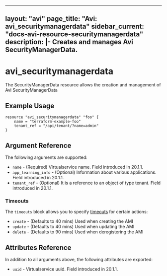 <!--
    Copyright 2021 VMware, Inc.
    SPDX-License-Identifier: Mozilla Public License 2.0
-->
---
layout: "avi"
page_title: "Avi: avi_securitymanagerdata"
sidebar_current: "docs-avi-resource-securitymanagerdata"
description: |-
  Creates and manages Avi SecurityManagerData.
---

# avi_securitymanagerdata

The SecurityManagerData resource allows the creation and management of Avi SecurityManagerData

## Example Usage

```hcl
resource "avi_securitymanagerdata" "foo" {
    name = "terraform-example-foo"
    tenant_ref = "/api/tenant/?name=admin"
}
```

## Argument Reference

The following arguments are supported:

* `name` - (Required) Virtualservice name. Field introduced in 20.1.1.
* `app_learning_info` - (Optional) Information about various applications. Field introduced in 20.1.1.
* `tenant_ref` - (Optional) It is a reference to an object of type tenant. Field introduced in 20.1.1.


### Timeouts

The `timeouts` block allows you to specify [timeouts](https://www.terraform.io/docs/configuration/resources.html#timeouts) for certain actions:

* `create` - (Defaults to 40 mins) Used when creating the AMI
* `update` - (Defaults to 40 mins) Used when updating the AMI
* `delete` - (Defaults to 90 mins) Used when deregistering the AMI

## Attributes Reference

In addition to all arguments above, the following attributes are exported:

* `uuid` -  Virtualservice uuid. Field introduced in 20.1.1.

